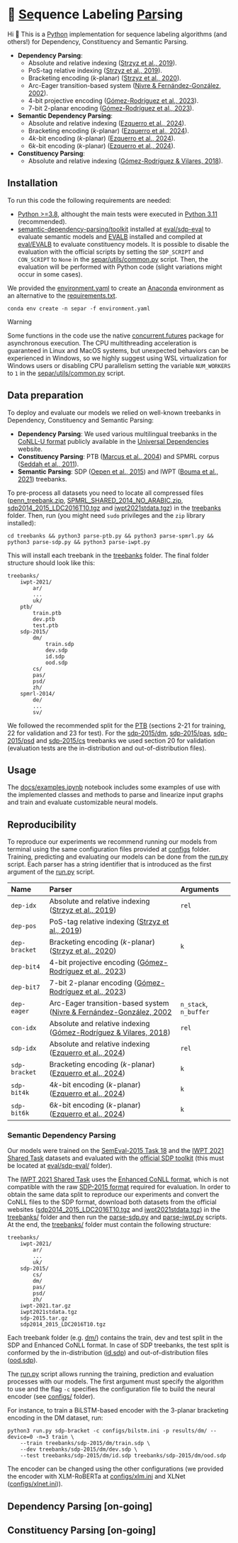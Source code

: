 # :seedling: [Se]()quence Labeling [Par]()sing

Hi :wave: This is a [Python](https://www.python.org/) implementation for sequence labeling algorithms (and others!) for Dependency, Constituency and Semantic Parsing.


- **Dependency Parsing**:
    - Absolute and relative indexing ([Strzyz et al., 2019](https://aclanthology.org/N19-1077/)).
    - PoS-tag relative indexing ([Strzyz et al., 2019](https://aclanthology.org/N19-1077/)).
    - Bracketing encoding ($k$-planar) ([Strzyz et al., 2020](https://aclanthology.org/2020.coling-main.223/)).
    - Arc-Eager transition-based system ([Nivre & Fernández-González, 2002](https://aclanthology.org/J14-2002/)).
    - $4$-bit projective  encoding ([Gómez-Rodríguez et al., 2023](https://aclanthology.org/2023.emnlp-main.393/)).
    - $7$-bit $2$-planar encoding ([Gómez-Rodríguez et al., 2023](https://aclanthology.org/2023.emnlp-main.393/)).
- **Semantic Dependency Parsing**:
    - Absolute and relative indexing ([Ezquerro et al., 2024]()).
    - Bracketing encoding ($k$-planar) ([Ezquerro et al., 2024]()).
    - $4k$-bit encoding ($k$-planar) ([Ezquerro et al., 2024]()).
    - $6k$-bit encoding ($k$-planar) ([Ezquerro et al., 2024]()).
- **Constituency Parsing**:
    - Absolute and relative indexing ([Gómez-Rodríguez & Vilares, 2018](https://aclanthology.org/D18-1162/)).

## Installation 

To run this code the following requirements are needed:

- [Python >=3.8](https://www.python.org/downloads/), althought the main tests were executed in [Python 3.11](https://www.python.org/downloads/release/python-3110/) (recommended).
- [semantic-dependency-parsing/toolkit](https://github.com/semantic-dependency-parsing/toolkit) installed at [eval/sdp-eval](eval/sdp-eval) to evaluate semantic models and [EVALB](http://pauillac.inria.fr/~seddah/evalb_spmrl2013.tar.gz ) installed and compiled at [eval/EVALB](eval/EVALB) to evaluate constituency models. It is possible to disable the evaluation with the official scripts by setting the `SDP_SCRIPT` and `CON_SCRIPT` to `None` in the [separ/utils/common.py](separ/utils/common.py) script. Then, the evaluation will be performed with Python code (slight variations might occur in some cases).

We provided the [environment.yaml](environment.yaml) to create an [Anaconda](https://anaconda.org/) environment as an alternative to the [requirements.txt](requirements.txt).

```shell 
conda env create -n separ -f environment.yaml
```


> [!WARNING]
> Some functions in the code use the native [concurrent.futures](https://docs.python.org/es/3/library/concurrent.futures.html) package for asynchronous execution. The CPU multithreading acceleration is guaranteed in Linux and MacOS systems, but unexpected behaviors can be experienced in Windows, so we highly suggest using WSL virtualization for Windows users or disabling CPU parallelism setting the variable `NUM_WORKERS` to `1` in the [separ/utils/common.py](separ/utils/common.py) script.




## Data preparation 

To deploy and evaluate our models we relied on well-known treebanks in Dependency, Constituency and Semantic Parsing:

- **Dependency Parsing**: We used various multilingual treebanks in the [CoNLL-U format](https://universaldependencies.org/format.html) publicly available in the [Universal Dependencies](https://universaldependencies.org/) website. 
- **Constituency Parsing**:  PTB ([Marcus et al., 2004](https://aclanthology.org/J93-2004/)) and SPMRL corpus ([Seddah et al., 2011](https://aclanthology.org/volumes/W11-38/)).
- **Semantic Parsing**: SDP ([Oepen et al., 2015](https://aclanthology.org/S15-2153/)) and IWPT ([Bouma et al., 2021](https://aclanthology.org/2021.iwpt-1.15/)) treebanks. 

To pre-process all datasets you need to locate all compressed files ([penn_treebank.zip](treebanks/penn_treebank.zip), [SPMRL_SHARED_2014_NO_ARABIC.zip](treebanks/SPMRL_SHARED_2014_NO_ARABIC.zip), [sdp2014_2015_LDC2016T10.tgz](treebanks/sdp2014_2015_LDC2016T10.tgz) and [iwpt2021stdata.tgz](treebanks/iwpt2021stdata.tgz)) in the [treebanks](treebanks) folder. Then, run (you might need `sudo` privileges and the `zip` library installed):

```shell
cd treebanks && python3 parse-ptb.py && python3 parse-spmrl.py && python3 parse-sdp.py && python3 parse-iwpt.py
```

This will install each treebank in the [treebanks](treebanks/) folder. The final folder structure should look like this:

```
treebanks/
    iwpt-2021/
        ar/
        ...
        uk/
    ptb/
        train.ptb
        dev.ptb
        test.ptb
    sdp-2015/
        dm/
            train.sdp
            dev.sdp
            id.sdp
            ood.sdp
        cs/
        pas/
        psd/
        zh/
    spmrl-2014/
        de/
        ...
        sv/
```

We followed the recommended split for the [PTB](treebanks/ptb) (sections 2-21 for training, 22 for validation and 23 for test). For the [sdp-2015/dm](treebank/sdp-2015/dm), [sdp-2015/pas](treebank/sdp-2015/pas), [sdp-2015/psd](treebank/sdp-2015/psd) and [sdp-2015/cs](treebank/sdp-2015/cs) treebanks we used section 20 for validation (evaluation tests are the in-distribution and out-of-distribution files).


## Usage 

The [docs/examples.ipynb](docs/examples.ipynb) notebook includes some examples of use with the implemented classes and methods to parse and linearize input graphs and train and evaluate customizable neural models. 

## Reproducibility 

To reproduce our experiments we recommend running our models from terminal using the same configuration files provided at [configs](configs/) folder. Training, predicting and evaluating our models can be done from the [run.py](run.py) script. Each parser has a string identifier that is introduced as the first argument of the [run.py](run.py) script. 

| **Name** | **Parser** | **Arguments** |
|:---------|:-----------|:--------------|
| `dep-idx` | Absolute and relative indexing ([Strzyz et al., 2019](https://aclanthology.org/N19-1077/)) | `rel` |
| `dep-pos` | PoS-tag relative indexing ([Strzyz et al., 2019](https://aclanthology.org/N19-1077/)) | |
| `dep-bracket` | Bracketing encoding ($k$-planar) ([Strzyz et al., 2020](https://aclanthology.org/2020.coling-main.223/)) | `k` | 
| `dep-bit4` | $4$-bit projective  encoding ([Gómez-Rodríguez et al., 2023](https://aclanthology.org/2023.emnlp-main.393/)) | |
| `dep-bit7` |  $7$-bit $2$-planar encoding ([Gómez-Rodríguez et al., 2023](https://aclanthology.org/2023.emnlp-main.393/)) | | 
| `dep-eager` | Arc-Eager transition-based system ([Nivre & Fernández-González, 2002](https://aclanthology.org/J14-2002/) | `n_stack`, `n_buffer` | 
| `con-idx` | Absolute and relative indexing ([Gómez-Rodríguez & Vilares, 2018](https://aclanthology.org/D18-1162/)) | `rel` | 
| `sdp-idx` | Absolute and relative indexing ([Ezquerro et al., 2024]()) | `rel` | 
| `sdp-bracket` | Bracketing encoding ($k$-planar) ([Ezquerro et al., 2024]()) | `k` | 
| `sdp-bit4k` | $4k$-bit encoding ($k$-planar) ([Ezquerro et al., 2024]()) | `k` | 
| `sdp-bit6k` | $6k$-bit encoding ($k$-planar) ([Ezquerro et al., 2024]()) | `k` | 



### Semantic Dependency Parsing 

Our models were trained on the [SemEval-2015 Task 18](https://alt.qcri.org/semeval2015/task18/) and the [IWPT 2021 Shared Task](https://universaldependencies.org/iwpt21/) datasets and evaluated with the [official SDP toolkit](https://github.com/semantic-dependency-parsing/toolkit) (this must be located at [eval/sdp-eval/](../eval/sdp-eval/) folder). 

The [IWPT 2021 Shared Task](https://universaldependencies.org/iwpt21/) uses the [Enhanced CoNLL format](https://universaldependencies.org/u/overview/enhanced-syntax.html), which is not compatible with the raw [SDP-2015 format](https://alt.qcri.org/semeval2015/task18/index.php?id=data-and-tools) required for evaluation. In order to obtain the same data split to reproduce our experiments and convert the CoNLL files to the SDP format, download both datasets from the official websites ([sdp2014_2015_LDC2016T10.tgz](https://catalog.ldc.upenn.edu/LDC2016T10) and [iwpt2021stdata.tgz](https://universaldependencies.org/iwpt21/data.html)) in the [treebanks/](../treebanks/) folder and then run the [parse-sdp.py](../treebanks/parse-sdp.py) and [parse-iwpt.py](../treebanks/parse-iwpt.py) scripts. At the end, the [treebanks/](../treebanks/) folder must contain the following structure:

```
treebanks/
    iwpt-2021/
        ar/
        ...
        uk/
    sdp-2015/
        cs/
        dm/
        pas/
        psd/
        zh/
    iwpt-2021.tar.gz
    iwpt2021stdata.tgz
    sdp-2015.tar.gz
    sdp2014_2015_LDC2016T10.tgz
```

Each treebank folder (e.g. [dm/](../treebanks/sdp-2015/dm/)) contains the train, dev and test split in the SDP and Enhanced CoNLL format. In case of SDP treebanks, the test split is conformed by the in-distribution ([id.sdp](../treebanks/sdp-2015/dm/id.sdp)) and out-of-distribution files ([ood.sdp](../treebanks/sdp-2015/dm/ood.sdp)).

The [run.py](../run.py) script allows running the training, prediction and evaluation processes with our models. The first argument must specify the algorithm to use and the flag `-c` specifies the configuration file to build the neural encoder (see [configs/](../configs/) folder).

For instance, to train a BiLSTM-based encoder with the $3$-planar bracketing encoding in the DM dataset, run:

```shell
python3 run.py sdp-bracket -c configs/bilstm.ini -p results/dm/ --device=0 -n=3 train \
    --train treebanks/sdp-2015/dm/train.sdp \
    --dev treebanks/sdp-2015/dm/dev.sdp \
    --test treebanks/sdp-2015/dm/id.sdp treebanks/sdp-2015/dm/ood.sdp
```

The encoder can be changed using the other configurations (we provided the encoder with XLM-RoBERTa at [configs/xlm.ini](configs/xlm.ini) and XLNet ([configs/xlnet.ini](configs/xlnet.ini))). 


## Dependency Parsing [on-going]

## Constituency Parsing [on-going]



